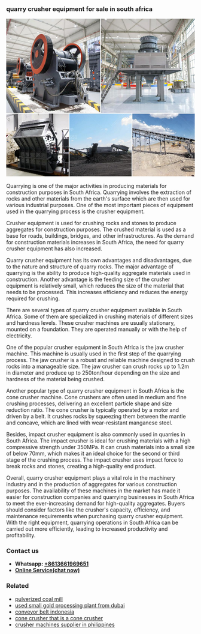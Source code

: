 <h3>quarry crusher equipment for sale in south africa</h3><img src='1702950351.jpg' alt=''><p>Quarrying is one of the major activities in producing materials for construction purposes in South Africa. Quarrying involves the extraction of rocks and other materials from the earth's surface which are then used for various industrial purposes. One of the most important pieces of equipment used in the quarrying process is the crusher equipment.</p><p>Crusher equipment is used for crushing rocks and stones to produce aggregates for construction purposes. The crushed material is used as a base for roads, buildings, bridges, and other infrastructures. As the demand for construction materials increases in South Africa, the need for quarry crusher equipment has also increased.</p><p>Quarry crusher equipment has its own advantages and disadvantages, due to the nature and structure of quarry rocks. The major advantage of quarrying is the ability to produce high-quality aggregate materials used in construction. Another advantage is the feeding size of the crusher equipment is relatively small, which reduces the size of the material that needs to be processed. This increases efficiency and reduces the energy required for crushing.</p><p>There are several types of quarry crusher equipment available in South Africa. Some of them are specialized in crushing materials of different sizes and hardness levels. These crusher machines are usually stationary, mounted on a foundation. They are operated manually or with the help of electricity.</p><p>One of the popular crusher equipment in South Africa is the jaw crusher machine. This machine is usually used in the first step of the quarrying process. The jaw crusher is a robust and reliable machine designed to crush rocks into a manageable size. The jaw crusher can crush rocks up to 1.2m in diameter and produce up to 250ton/hour depending on the size and hardness of the material being crushed.</p><p>Another popular type of quarry crusher equipment in South Africa is the cone crusher machine. Cone crushers are often used in medium and fine crushing processes, delivering an excellent particle shape and size reduction ratio. The cone crusher is typically operated by a motor and driven by a belt. It crushes rocks by squeezing them between the mantle and concave, which are lined with wear-resistant manganese steel.</p><p>Besides, impact crusher equipment is also commonly used in quarries in South Africa. The impact crusher is ideal for crushing materials with a high compressive strength under 350MPa. It can crush materials into a small size of below 70mm, which makes it an ideal choice for the second or third stage of the crushing process. The impact crusher uses impact force to break rocks and stones, creating a high-quality end product.</p><p>Overall, quarry crusher equipment plays a vital role in the machinery industry and in the production of aggregates for various construction purposes. The availability of these machines in the market has made it easier for construction companies and quarrying businesses in South Africa to meet the ever-increasing demand for high-quality aggregates. Buyers should consider factors like the crusher's capacity, efficiency, and maintenance requirements when purchasing quarry crusher equipment. With the right equipment, quarrying operations in South Africa can be carried out more efficiently, leading to increased productivity and profitability.</p><h3>Contact us</h3><ul><li><strong>Whatsapp:&nbsp;<a href="https://wa.me/8613661969651">+8613661969651</a></strong></li><li><a href="https://swt.shibang-china.com/?git&amp;zhl&amp;quarry crusher equipment for sale in south africa"><strong>Online Service(chat now)</strong></a></li></ul><h3>Related</h3><ul><li><a href='pulverized coal mill.md'>pulverized coal mill</a></li><li><a href='used small gold processing plant from dubai.md'>used small gold processing plant from dubai</a></li><li><a href='conveyor belt indonesia.md'>conveyor belt indonesia</a></li><li><a href='cone crusher that is a cone crusher.md'>cone crusher that is a cone crusher</a></li><li><a href='crusher machines supplier in philippines.md'>crusher machines supplier in philippines</a></li></ul>